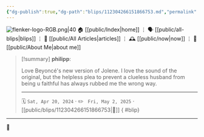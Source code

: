 ```yaml
---
{"dg-publish":true,"dg-path":"blips/112304266151866753.md","permalink":"/blips/112304266151866753/","title":"philipp on mastodon @ 2024-04-20","created":"2024-04-20T15:31:48","updated":"2025-05-02T08:50:44"}
---
```



<div class="transclusion internal-embed is-loaded"><div class="markdown-embed">




![flenker-logo-RGB.png|40](/img/user/attachments/flenker-logo-RGB.png)
🏠 [[public/Index\|home]]  ⋮ 🗣️ [[public/all-blips\|blips]] ⋮  📝 [[public/All Articles\|articles]]  ⋮ 🕰️ [[public/now\|now]] ⋮ 🪪 [[public/About Me\|about me]]


</div></div>


> [!summary] **philipp**:
>
> Love Beyoncé's new version of Jolene. I love the sound of the original, but the helpless plea to prevent a clueless husband from being u faithful has always rubbed me the wrong way.
> - - -
>
> 🗓️ <code>Sat, Apr 20, 2024</code>  · ✏️ <code> Fri, May 2, 2025</code>  · [[public/blips/112304266151866753\|🔗]]
{ #blip}


- - -

 👾
